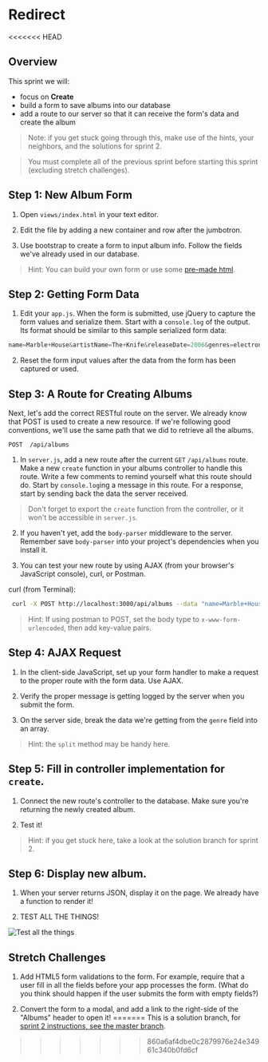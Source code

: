 # Redirect

<<<<<<< HEAD
## Overview

This sprint we will:
* focus on **Create**
* build a form to save albums into our database
* add a route to our server so that it can receive the form's data and create the album

> Note: if you get stuck going through this, make use of the hints, your neighbors, and the solutions for sprint 2.

> You must complete all of the previous sprint before starting this sprint (excluding stretch challenges).

## Step 1: New Album Form

1. Open `views/index.html` in your text editor.

1. Edit the file by adding a new container and row after the jumbotron.

1. Use bootstrap to create a form to input album info.  Follow the fields we've already used in our database.

> Hint: You can build your own form or use some [pre-made html](/docs/code_samples/sprint2_form.html).


## Step 2: Getting Form Data

1. Edit your `app.js`. When the form is submitted, use jQuery to capture the form values and serialize them.  Start with a  `console.log` of the output. Its format should be similar to this sample serialized form data:

  ```js
  name=Marble+House&artistName=The+Knife&releaseDate=2006&genres=electronica%2C+synth+pop%2C+trip+hop
  ```

2. Reset the form input values after the data from the form has been captured or used.

## Step 3: A Route for Creating Albums

Next, let's add the correct RESTful route on the server.  We already know that POST is used to create a new resource.  If we're following good conventions, we'll use the same path that we did to retrieve all the albums.

```
POST  /api/albums
```

1. In `server.js`, add a new route after the current `GET` `/api/albums` route.  Make a new `create` function in your albums controller to handle this route.  Write a few comments to remind yourself what this route should do.  Start by `console.log`ing a message in this route.  For a response, start by sending back the data the server received.

  > Don't forget to export the `create` function from the controller, or it won't be accessible in `server.js`.

2. If you haven't yet, add the `body-parser` middleware to the server. Remember save `body-parser` into your project's dependencies when you install it.

3. You can test your new route by using AJAX (from your browser's JavaScript console), curl, or Postman.

curl (from Terminal):
```bash
 curl -X POST http://localhost:3000/api/albums --data "name=Marble+House&artistName=The+Knife&releaseDate=2006&genres=electronica%2C+synth+pop%2C+trip+hop"
```

> Hint: If using postman to POST, set the body type to `x-www-form-urlencoded`, then add key-value pairs.




## Step 4: AJAX Request

1. In the client-side JavaScript, set up your form handler to make a request to the proper route with the form data. Use AJAX.

1. Verify the proper message is getting logged by the server when you submit the form.

1. On the server side, break the data we're getting from the `genre` field into an array.

> Hint: the `split` method may be handy here.

## Step 5: Fill in controller implementation for `create`.

1. Connect the new route's controller to the database.  Make sure you're returning the newly created album.

1. Test it!

> Hint: if you get stuck here, take a look at the solution branch for sprint 2.

## Step 6: Display new album.

1. When your server returns JSON, display it on the page.  We already have a function to render it!

1. TEST ALL THE THINGS!

  ![Test all the things](http://www.daedtech.com/wp-content/uploads/2012/12/TestAllTheThings-300x225.jpg)

## Stretch Challenges

1. Add HTML5 form validations to the form.  For example, require that a user fill in all the fields before your app processes the form. (What do you think should happen if the user submits the form with empty fields?)

1. Convert the form to a modal, and add a link to the right-side of the "Albums" header to open it!
=======
This is a solution branch, for [sprint 2 instructions, see the master branch](https://github.com/SF-WDI-LABS/tunely/blob/master/docs/sprint2.md).
>>>>>>> 860a6af4dbe0c2879976e24e34961c340b0fd6cf
